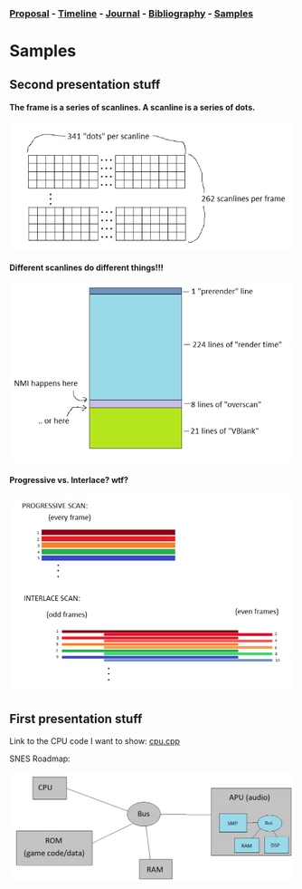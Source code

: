 ### [Proposal](proposal.md) - [Timeline](timeline.md) - [Journal](journal.md) - [Bibliography](bibliography.md) - [Samples](samples.md)

# Samples

##  Second presentation stuff

#### The frame is a series of scanlines.  A scanline is a series of dots.

![dots](rc/dots.png)

#### Different scanlines do different things!!!

![lines](rc/lines.png)

#### Progressive vs. Interlace?  wtf?

![interlace](rc/interlace.png)





##  First presentation stuff

Link to the CPU code I want to show:  [cpu.cpp](../src/emucore/cpu/cpu.cpp)


SNES Roadmap:

![Roadmap](rc/roadmap1.png)